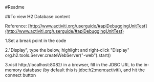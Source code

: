 #Readme

##To view H2 Database content 

Reference: [http://www.activiti.org/userguide/#apiDebuggingUnitTest](http://www.activiti.org/userguide/#apiDebuggingUnitTest)

1.Set a break point in the code

2."Display", type the below, highlight and right-click "Display" org.h2.tools.Server.createWebServer("-web").start()

3.visit http://localhost:8082/ in a browser, fill in the JDBC URL to the in-memory database (by default this is jdbc:h2:mem:activiti), and hit the connect button